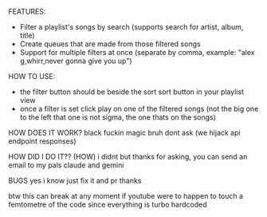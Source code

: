 FEATURES:
- Filter a playlist's songs by search (supports search for artist, album, title)
- Create queues that are made from those filtered songs
- Support for multiple filters at once (separate by comma, example: "alex g,whirr,never gonna give you up")

HOW TO USE:
- the filter button should be beside the sort sort button in your playlist view
- once a filter is set click play on one of the filtered songs (not the big one to the left that one is not sigma, the one thats on the songs)

HOW DOES IT WORK?
black fuckin magic bruh dont ask (we hijack api endpoint responses)

HOW DID I DO IT?? (HOW)
i didnt but thanks for asking, you can send an email to my pals claude and gemini

BUGS
yes i know just fix it and pr thanks

btw this can break at any moment if youtube were to happen to touch a femtometre of the code since everything is turbo hardcoded
